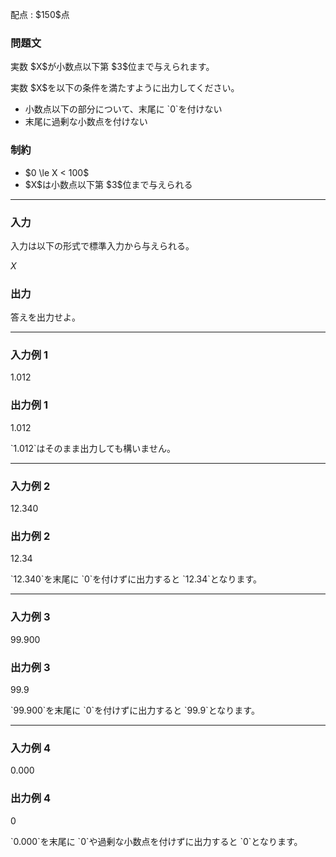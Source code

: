 
<div>

<span>

<span>

<p>
配点 : $150$点
</p>

<div>

<section>

### **問題文**

<p>
実数 $X$が小数点以下第 $3$位まで与えられます。  
</p>

<p>
実数 $X$を以下の条件を満たすように出力してください。
</p>

<ul>

<li>
小数点以下の部分について、末尾に `0`を付けない
</li>

<li>
末尾に過剰な小数点を付けない
</li>

</ul>

</section>

</div>

<div>

<section>

### **制約**

<ul>

<li>
$0 \le X < 100$
</li>

<li>
$X$は小数点以下第 $3$位まで与えられる
</li>

</ul>

</section>

</div>

---

<div>

<div>

<section>

### **入力**

<p>
入力は以下の形式で標準入力から与えられる。
</p>

<div>

$X$
</div>

</section>

</div>

<div>

<section>

### **出力**

<p>
答えを出力せよ。
</p>

</section>

</div>

</div>

---

<div>

<section>

### **入力例 1**

<div>

1.012

</div>

</section>

</div>

<div>

<section>

### **出力例 1**

<div>

1.012

</div>

<p>
`1.012`はそのまま出力しても構いません。
</p>

</section>

</div>

---

<div>

<section>

### **入力例 2**

<div>

12.340

</div>

</section>

</div>

<div>

<section>

### **出力例 2**

<div>

12.34

</div>

<p>
`12.340`を末尾に `0`を付けずに出力すると `12.34`となります。
</p>

</section>

</div>

---

<div>

<section>

### **入力例 3**

<div>

99.900

</div>

</section>

</div>

<div>

<section>

### **出力例 3**

<div>

99.9

</div>

<p>
`99.900`を末尾に `0`を付けずに出力すると `99.9`となります。
</p>

</section>

</div>

---

<div>

<section>

### **入力例 4**

<div>

0.000

</div>

</section>

</div>

<div>

<section>

### **出力例 4**

<div>

0

</div>

<p>
`0.000`を末尾に `0`や過剰な小数点を付けずに出力すると `0`となります。
</p>

</section>

</div>

</span>

</span>

</div>
